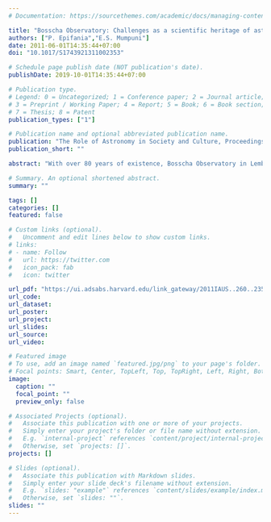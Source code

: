 ```yaml
---
# Documentation: https://sourcethemes.com/academic/docs/managing-content/

title: "Bosscha Observatory: Challenges as a scientific heritage of astronomy in Indonesia"
authors: ["P. Epifania","E.S. Mumpuni"]
date: 2011-06-01T14:35:44+07:00
doi: "10.1017/S1743921311002353"

# Schedule page publish date (NOT publication's date).
publishDate: 2019-10-01T14:35:44+07:00

# Publication type.
# Legend: 0 = Uncategorized; 1 = Conference paper; 2 = Journal article;
# 3 = Preprint / Working Paper; 4 = Report; 5 = Book; 6 = Book section;
# 7 = Thesis; 8 = Patent
publication_types: ["1"]

# Publication name and optional abbreviated publication name.
publication: "The Role of Astronomy in Society and Culture, Proceedings of the International Astronomical Union, IAU Symposium, Volume 260, p. 235-240"
publication_short: ""

abstract: "With over 80 years of existence, Bosscha Observatory in Lembang, West Java, Indonesia, still stands as one of the largest observatories that is registered by International Astronomical Union in the South East Asia region. Since first commissioned by the NISV (Netherlands Indische Sterrenkundige Vereeniging), Bosscha Observatory had played a major role in astronomy, particularly in research and observational activities in the southern hemisphere. But the current development has produced a serious impact on Bosscha Observatory, both tangible and intangible. With the challenges Bosscha Observatory faced the past decades, what can be done in the future to conserve not only the tangible value but most importantly the intangible value it embraces for the scientific development? This paper emphasizes its values, and opens some perspectives and ideas for conserving a (candidate to) Astronomy and World Heritage site. This important issue of how to best preserve the scientific value of this scientific heritage it embodied is discussed in some detail."

# Summary. An optional shortened abstract.
summary: ""

tags: []
categories: []
featured: false

# Custom links (optional).
#   Uncomment and edit lines below to show custom links.
# links:
# - name: Follow
#   url: https://twitter.com
#   icon_pack: fab
#   icon: twitter

url_pdf: "https://ui.adsabs.harvard.edu/link_gateway/2011IAUS..260..235E/ADS_PDF"
url_code:
url_dataset:
url_poster:
url_project:
url_slides:
url_source:
url_video:

# Featured image
# To use, add an image named `featured.jpg/png` to your page's folder. 
# Focal points: Smart, Center, TopLeft, Top, TopRight, Left, Right, BottomLeft, Bottom, BottomRight.
image:
  caption: ""
  focal_point: ""
  preview_only: false

# Associated Projects (optional).
#   Associate this publication with one or more of your projects.
#   Simply enter your project's folder or file name without extension.
#   E.g. `internal-project` references `content/project/internal-project/index.md`.
#   Otherwise, set `projects: []`.
projects: []

# Slides (optional).
#   Associate this publication with Markdown slides.
#   Simply enter your slide deck's filename without extension.
#   E.g. `slides: "example"` references `content/slides/example/index.md`.
#   Otherwise, set `slides: ""`.
slides: ""
---
```

